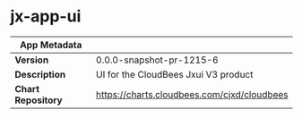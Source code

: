 # jx-app-ui

|App Metadata||
|---|---|
| **Version** | 0.0.0-snapshot-pr-1215-6 |
| **Description** | UI for the CloudBees Jxui V3 product |
| **Chart Repository** | https://charts.cloudbees.com/cjxd/cloudbees |
